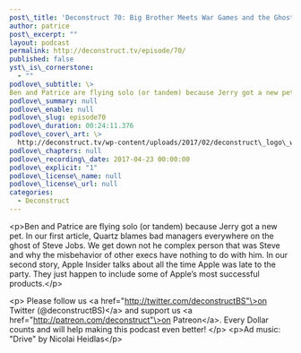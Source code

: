 ```yaml
---
post\_title: 'Deconstruct 70: Big Brother Meets War Games and the Ghost of Steve Jobs'
author: patrice
post\_excerpt: ""
layout: podcast
permalink: http://deconstruct.tv/episode/70/
published: false
yst\_is\_cornerstone:
  - ""
podlove\_subtitle: \>
Ben and Patrice are flying solo (or tandem) because Jerry got a new pet. Meanwhile Steve Jobs' ghost is resurrected and Apple is late to the party. At least according to some articles.
podlove\_summary: null
podlove\_enable: null
podlove\_slug: episode70
podlove\_duration: 00:24:11.376
podlove\_cover\_art: \>
  http://deconstruct.tv/wp-content/uploads/2017/02/deconstruct\_logo\_white.png
podlove\_chapters: null
podlove\_recording\_date: 2017-04-23 00:00:00
podlove\_explicit: "1"
podlove\_license\_name: null
podlove\_license\_url: null
categories:
  - Deconstruct
---
```


\<p\>Ben and Patrice are flying solo (or tandem) because Jerry got a new pet.  In our first article, Quartz blames bad managers everywhere on the ghost of Steve Jobs.  We get down not he complex person that was Steve and why the misbehavior of other execs have nothing to do with him.  In our second story, Apple Insider talks about all the time Apple was late to the party.  They just happen to include some of Apple’s most successful products.\</p\>

\<p\>
Please follow us \<a href="http://twitter.com/deconstructBS"\>on Twitter (@deconstructBS)\</a\> and support us \<a href="http://patreon.com/deconstruct"\>on Patreon\</a\>. Every Dollar counts and will help making this podcast even better!
\</p\>
\<p\>Ad music: "Drive" by Nicolai Heidlas\</p\>